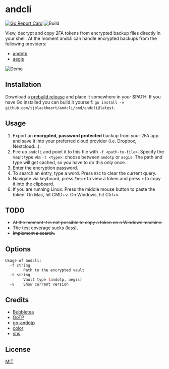 # andcli

[![Go Report Card](https://goreportcard.com/badge/github.com/tjblackheart/andcli)](https://goreportcard.com/report/github.com/tjblackheart/andcli) ![Build](https://github.com/tjblackheart/andcli/actions/workflows/build.yaml/badge.svg)

View, decrypt and copy 2FA tokens from encrypted backup files directly in your shell. At the moment andcli can handle encrypted backups from the following providers:

* [andotp](https://github.com/andOTP/andOTP)
* [aegis](https://getaegis.app)

![Demo](doc/demo.gif "Demo")

## Installation

Download a [prebuild release](https://github.com/tjblackheart/andcli/releases) and place it somewhere in your $PATH. If you have Go installed you can build it yourself: `go install -v github.com/tjblackheart/andcli/cmd/andcli@latest`.

## Usage

1. Export an **encrypted, password protected** backup from your 2FA app and save it into your preferred cloud provider (i.e. Dropbox, Nextcloud...).
2. Fire up `andcli` and point it to this file with `-f <path-to-file>`. Specify the vault type via `-t <type>`: choose between `andotp` or `aegis`. The path and type will get cached, so you have to do this only once.
3. Enter the encryption password.
4. To search an entry, type a word. Press `ESC` to clear the current query.
5. Navigate via keyboard, press `Enter` to view a token and press `c` to copy it into the clipboard.
6. If you are running Linux: Press the middle mouse button to paste the token. On Mac, hit CMD+v. On Windows, hit Ctrl+v.

## TODO

* ~~At the moment it is not possible to copy a token on a Windows machine.~~
* The test coverage sucks (less).
* ~~Implement a search.~~

## Options

```bash
Usage of andcli:
  -f string
        Path to the encrypted vault
  -t string
        Vault type (andotp, aegis)
  -v    Show current version
```

## Credits

* [Bubbletea](https://github.com/charmbracelet/bubbletea)
* [GoTP](https://github.com/xlzd/gotp)
* [go-andotp](https://github.com/grijul/go-andotp)
* [color](https://github.com/fatih/color)
* [vhs](https://github.com/charmbracelet/vhs)

## License

[MIT](LICENSE.md)
